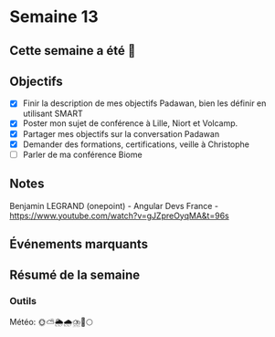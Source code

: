 # Semaine 13

## Cette semaine a été 🌈

## Objectifs

- [x] Finir la description de mes objectifs Padawan, bien les définir en utilisant SMART
- [x] Poster mon sujet de conférence à Lille, Niort et Volcamp.
- [x] Partager mes objectifs sur la conversation Padawan
- [x] Demander des formations, certifications, veille à Christophe
- [ ] Parler de ma conférence Biome

## Notes

Benjamin LEGRAND (onepoint) - Angular Devs France - <https://www.youtube.com/watch?v=gJZpreOyqMA&t=96s>

## Événements marquants

## Résumé de la semaine

### Outils

Météo: 🌞⛅🌦️🌧️⛈️🌈🌕
